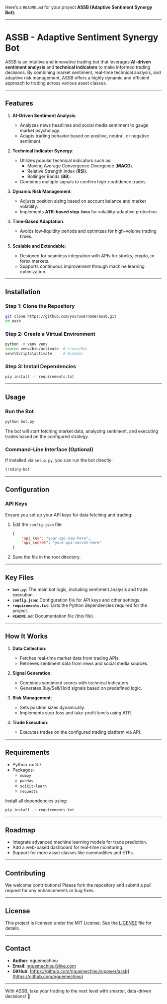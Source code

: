 Here’s a `README.md` for your project **ASSB (Adaptive Sentiment Synergy Bot)**:

---

# **ASSB - Adaptive Sentiment Synergy Bot**

ASSB is an intuitive and innovative trading bot that leverages **AI-driven sentiment analysis** and **technical indicators** to make informed trading decisions. By combining market sentiment, real-time technical analysis, and adaptive risk management, ASSB offers a highly dynamic and efficient approach to trading across various asset classes.

---

## **Features**
1. **AI-Driven Sentiment Analysis**:
    - Analyzes news headlines and social media sentiment to gauge market psychology.
    - Adapts trading behavior based on positive, neutral, or negative sentiment.

2. **Technical Indicator Synergy**:
    - Utilizes popular technical indicators such as:
        - Moving Average Convergence Divergence (**MACD**).
        - Relative Strength Index (**RSI**).
        - Bollinger Bands (**BB**).
    - Combines multiple signals to confirm high-confidence trades.

3. **Dynamic Risk Management**:
    - Adjusts position sizing based on account balance and market volatility.
    - Implements **ATR-based stop-loss** for volatility-adaptive protection.

4. **Time-Based Adaptation**:
    - Avoids low-liquidity periods and optimizes for high-volume trading times.

5. **Scalable and Extendable**:
    - Designed for seamless integration with APIs for stocks, crypto, or forex markets.
    - Supports continuous improvement through machine learning optimization.

---

## **Installation**

### **Step 1: Clone the Repository**
```bash
git clone https://github.com/yourusername/assb.git
cd assb
```

### **Step 2: Create a Virtual Environment**
```bash
python -m venv venv
source venv/bin/activate  # Linux/Mac
venv\Scripts\activate     # Windows
```

### **Step 3: Install Dependencies**
```bash
pip install -r requirements.txt
```

---

## **Usage**

### **Run the Bot**
```bash
python bot.py
```

The bot will start fetching market data, analyzing sentiment, and executing trades based on the configured strategy.

### **Command-Line Interface (Optional)**
If installed via `setup.py`, you can run the bot directly:
```bash
trading-bot
```

---

## **Configuration**

### **API Keys**
Ensure you set up your API keys for data fetching and trading:
1. Edit the `config.json` file:
   ```json
   {
       "api_key": "your-api-key-here",
       "api_secret": "your-api-secret-here"
   }
   ```

2. Save the file in the root directory.

---

## **Key Files**

- **`bot.py`**: The main bot logic, including sentiment analysis and trade execution.
- **`config.json`**: Configuration file for API keys and other settings.
- **`requirements.txt`**: Lists the Python dependencies required for the project.
- **`README.md`**: Documentation file (this file).

---

## **How It Works**

1. **Data Collection**:
    - Fetches real-time market data from trading APIs.
    - Retrieves sentiment data from news and social media sources.

2. **Signal Generation**:
    - Combines sentiment scores with technical indicators.
    - Generates Buy/Sell/Hold signals based on predefined logic.

3. **Risk Management**:
    - Sets position sizes dynamically.
    - Implements stop-loss and take-profit levels using ATR.

4. **Trade Execution**:
    - Executes trades on the configured trading platform via API.

---

## **Requirements**

- Python >= 3.7
- Packages:
    - `numpy`
    - `pandas`
    - `scikit-learn`
    - `requests`

Install all dependencies using:
```bash
pip install -r requirements.txt
```

---

## **Roadmap**
- Integrate advanced machine learning models for trade prediction.
- Add a web-based dashboard for real-time monitoring.
- Support for more asset classes like commodities and ETFs.

---

## **Contributing**

We welcome contributions! Please fork the repository and submit a pull request for any enhancements or bug fixes.

---

## **License**

This project is licensed under the MIT License. See the [LICENSE](LICENSE) file for details.

---

## **Contact**

- **Author**: nguemechieu
- **Email**: nguemechieu@live.com
- **GitHub**: [https://github.com/nguemechieu/aipower/assb](https://github.com/nguemechieu)

---

With ASSB, take your trading to the next level with smarter, data-driven decisions! 🚀
